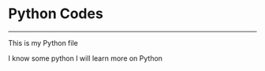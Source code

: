 <h1>Python Codes</h1>
<hr>
<p>This is my Python file</p>
<p>I know some python I will learn more on Python</p>
